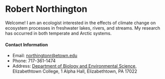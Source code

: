 # Robert Northington
Welcome! I am an ecologist interested in the effects of climate change on ecosystem processes in freshwater lakes, rivers, and streams. My research has occurred in both temperate and Arctic systems. 

#### Contact Information
* Email: northingtonr@etown.edu
* Phone: 717-361-1474
* Address: [Department of Biology and Environmental Science](https://www.etown.edu/depts/biology/index.aspx), Elizabethtown College, 1 Alpha Hall, Elizabethtown, PA 17022
